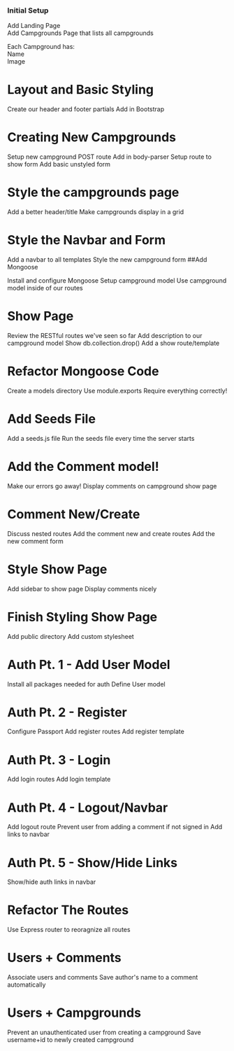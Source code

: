
### Initial Setup

Add Landing Page <br>
Add Campgrounds Page that lists all campgrounds<br>

Each Campground has:<br>
Name<br> 
Image

# Layout and Basic Styling

Create our header and footer partials
Add in Bootstrap

# Creating New Campgrounds

Setup new campground POST route
Add in body-parser
Setup route to show form
Add basic unstyled form
# Style the campgrounds page

Add a better header/title
Make campgrounds display in a grid
# Style the Navbar and Form

Add a navbar to all templates
Style the new campground form
##Add Mongoose

Install and configure Mongoose
Setup campground model
Use campground model inside of our routes
# Show Page

Review the RESTful routes we've seen so far
Add description to our campground model
Show db.collection.drop()
Add a show route/template
# Refactor Mongoose Code

Create a models directory
Use module.exports
Require everything correctly!
# Add Seeds File

Add a seeds.js file
Run the seeds file every time the server starts
# Add the Comment model!

Make our errors go away!
Display comments on campground show page
# Comment New/Create

Discuss nested routes
Add the comment new and create routes
Add the new comment form
# Style Show Page

Add sidebar to show page
Display comments nicely
# Finish Styling Show Page

Add public directory
Add custom stylesheet
# Auth Pt. 1 - Add User Model

Install all packages needed for auth
Define User model
# Auth Pt. 2 - Register

Configure Passport
Add register routes
Add register template
# Auth Pt. 3 - Login

Add login routes
Add login template
# Auth Pt. 4 - Logout/Navbar

Add logout route
Prevent user from adding a comment if not signed in
Add links to navbar
# Auth Pt. 5 - Show/Hide Links

Show/hide auth links in navbar
# Refactor The Routes

Use Express router to reoragnize all routes
# Users + Comments

Associate users and comments
Save author's name to a comment automatically
# Users + Campgrounds

Prevent an unauthenticated user from creating a campground
Save username+id to newly created campground
